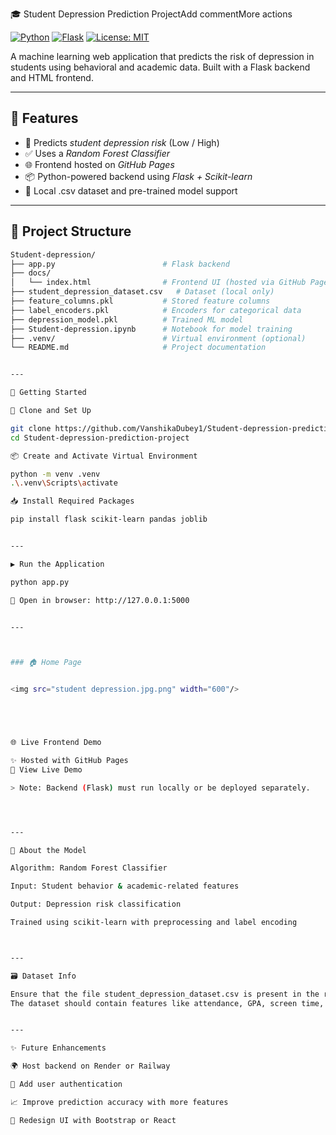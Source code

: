🎓 Student Depression Prediction ProjectAdd commentMore actions

[![Python](https://img.shields.io/badge/Python-3.10-blue?logo=python)](https://www.python.org/)
[![Flask](https://img.shields.io/badge/Flask-2.0-lightgrey?logo=flask)](https://flask.palletsprojects.com/)
[![License: MIT](https://img.shields.io/badge/License-MIT-green.svg)](LICENSE)

A machine learning web application that predicts the risk of depression in students using behavioral and academic data. Built with a Flask backend and HTML frontend.

---

## 📌 Features

- 🧠 Predicts *student depression risk* (Low / High)
- ✅ Uses a *Random Forest Classifier*
- 🌐 Frontend hosted on *GitHub Pages*
- 📦 Python-powered backend using *Flask + Scikit-learn*
- 💾 Local .csv dataset and pre-trained model support

---

## 📁 Project Structure

```bash
Student-depression/
├── app.py                        # Flask backend
├── docs/
│   └── index.html                # Frontend UI (hosted via GitHub Pages)
├── student_depression_dataset.csv   # Dataset (local only)
├── feature_columns.pkl           # Stored feature columns
├── label_encoders.pkl            # Encoders for categorical data
├── depression_model.pkl          # Trained ML model
├── Student-depression.ipynb      # Notebook for model training
├── .venv/                        # Virtual environment (optional)
└── README.md                     # Project documentation


---

🚀 Getting Started

🔧 Clone and Set Up

git clone https://github.com/VanshikaDubey1/Student-depression-prediction-project.git
cd Student-depression-prediction-project

📦 Create and Activate Virtual Environment

python -m venv .venv
.\.venv\Scripts\activate

📥 Install Required Packages

pip install flask scikit-learn pandas joblib


---

▶ Run the Application

python app.py

📍 Open in browser: http://127.0.0.1:5000


---



### 🏠 Home Page


<img src="student depression.jpg.png" width="600"/>





🌐 Live Frontend Demo

✨ Hosted with GitHub Pages
🔗 View Live Demo

> Note: Backend (Flask) must run locally or be deployed separately.




---

🧠 About the Model

Algorithm: Random Forest Classifier

Input: Student behavior & academic-related features

Output: Depression risk classification

Trained using scikit-learn with preprocessing and label encoding



---

🗃 Dataset Info

Ensure that the file student_depression_dataset.csv is present in the root folder.
The dataset should contain features like attendance, GPA, screen time, sleep patterns, etc.


---

✨ Future Enhancements

🌍 Host backend on Render or Railway

🔐 Add user authentication

📈 Improve prediction accuracy with more features

🎨 Redesign UI with Bootstrap or React

